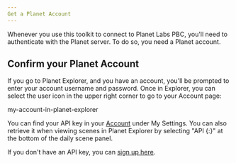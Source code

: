 ```yaml
---
Get a Planet Account
---
```


Whenever you use this toolkit to connect to Planet Labs PBC, you'll need to authenticate with the Planet server. To do so, you need a Planet account. 

## Confirm your Planet Account

If you go to Planet Explorer, and you have an account, you'll be prompted to enter your account username and password. Once in Explorer, you can select the user icon in the upper right corner to go to your Account page:

my-account-in-planet-explorer

You can find your API key in your [Account](https://account.planet.com/) under My Settings. You can also retrieve it when viewing scenes in Planet Explorer by selecting "API {:}" at the bottom of the daily scene panel.

If you don't have an API key, you can [sign up here](https://www.planet.com/explorer/?signup).
